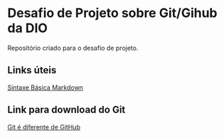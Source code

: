 # Desafio de Projeto sobre Git/Gihub da DIO
Repositório criado para o desafio de projeto.

## Links úteis 
[Sintaxe Básica Markdown](https://www.markdownguide.org/basic-syntax/)

## Link para download do Git
[Git é diferente de GitHub](https://git-scm.com)
